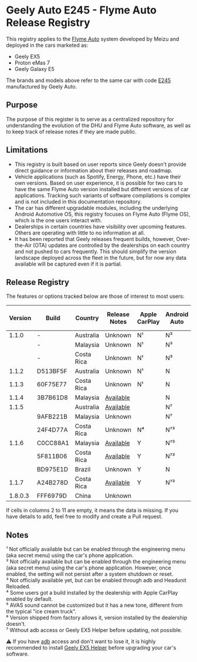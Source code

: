 # Geely Auto E245 - Flyme Auto Release Registry

This registry applies to the [Flyme Auto](https://www.flymeauto.com/) system developed by Meizu and deployed in the cars marketed as:

- Geely EX5
- Proton eMas 7
- Geely Galaxy E5

The brands and models above refer to the same car with code [E245](https://en.wikipedia.org/wiki/Geely_Galaxy_E5) manufactured by Geely Auto.

## Purpose

The purpose of this register is to serve as a centralized repository for understanding the evolution of the DHU and Flyme Auto software, as well as to keep track of release notes if they are made public.

## Limitations

- This registry is built based on user reports since Geely doesn't provide direct guidance or information about their releases and roadmap.
- Vehicle applications (such as Spotify, Energy, Phone, etc.) have their own versions. Based on user experience, it is possible for two cars to have the same Flyme Auto version installed but different versions of car applications. Tracking such variants of software compilations is complex and is not included in this documentation repository.
- The car has different upgradable modules, including the underlying Android Automotive OS, this registry focuses on Flyme Auto (Flyme OS), which is the one users interact with.
- Dealerships in certain countries have visibility over upcoming features. Others are operating with little to no information at all.
- It has been reported that Geely releases frequent builds, however, Over-the-Air (OTA) updates are controlled by the dealerships on each country and not pushed to cars frequently. This should simplify the version landscape deployed across the fleet in the future, but for now any data available will be captured even if it is partial.

## Release Registry

The features or options tracked below are those of interest to most users:


| Version | Build    | Country    | Release Notes                                     | Apple CarPlay | Android Auto | adb Access | CarbitLink while Driving | AVAS Sound Options | AI Box / Dongle Support | User Profiles |
| --------- | ---------- | ------------ | --------------------------------------------------- | --------------- | -------------- | ------------ | -------------------------- | -------------------- | :------------------------ | --------------- |
| 1.1.0   | -        | Australia  | Unknown                                           | N¹           | N³          | Y          | Y                        | N                  |                         | Y             |
|         | -        | Malaysia   | Unknown                                           | N¹           | N³          | Y          | Y                        | N                  |                         | Y             |
|         | -        | Costa Rica | Unknown                                           | N¹           | N³          | Y          | Y                        | N                  | N                       | N             |
| 1.1.2   | D513BF5F | Australia  | Unknown                                           | N¹           | N            |            |                          |                    |                         | Y             |
| 1.1.3   | 60F75E77 | Costa Rica | Unknown                                           | N¹           | N            | N          | N⁶                      | N                  | N                       | N             |
| 1.1.4   | 3B7B61D8 | Malaysia   | [Available](/Release-Notes/1.1.4_3B7B61D8_MYS.md) |               | N            |            | Y                        | N                  |                         | Y             |
| 1.1.5   |          | Australia  | [Available](/Release-Notes/1.1.5_AUS.md)          |               | N⁷          |            |                          | N⁵                |                         | Y             |
|         | 9AFB221B | Malaysia   | Unknown                                           |               | N⁷          |            |                          | N                  |                         | Y             |
|         | 24F4D77A | Costa Rica | Unknown                                           | N⁴           | N⁷³        | N⁷        | N                        | N                  | N                       | N             |
| 1.1.6   | C0CC88A1 | Malaysia   | [Available](/Release-Notes/1.1.6_C0CC88A1_MYS.md) | Y             | N⁷³        | N⁷        | N                        | Y                  | Y                       | Y             |
|         | 5F811B06 | Costa Rica | [Available](/Release-Notes/1.1.6_5F811B06_CRC.md) | Y             | N⁷³        | N⁷        | N                        | Y                  | Y                       | N             |
|         | BD975E1D | Brazil     | Unknown                                           | Y             | N            | N⁷        | N                        | Y                  | Y                       | Y             |
| 1.1.7   | A24B278D | Costa Rica | [Available](/Release-Notes/1.1.7_A24B278D_CRC.md) | Y             | N⁷³        | N          | N                        | Y                  | Y                       | N             |
| 1.8.0.3 | FFF6979D | China      | Unknown                                           |               |              |            |                          |                    |                         | Y             |

If cells in columns 2 to 11 are empty, it means the data is missing. If you have details to add, feel free to modify and create a Pull request.

## Notes

¹ Not officially available but can be enabled through the engineering menu (aka secret menu) using the car's phone application.<br>
² Not officially available but can be enabled through the engineering menu (aka secret menu) using the car's phone application. However, once enabled, the setting will not persist after a system shutdown or reset.<br>
³ Not officially available yet, but can be enabled through adb and Headunit Reloaded.<br>
⁴ Some users got a build installed by the dealership with Apple CarPlay enabled by default.<br>
⁵ AVAS sound cannot be customized but it has a new tone, different from the typical "ice cream truck".<br>
⁶ Version shipped from factory allows it, version installed by the dealership doesn't.<br>
⁷ Without adb access or Geely EX5 Helper before updating, not possible.<br>

:warning: If you have [adb](https://developer.android.com/tools/adb) access and don't want to lose it, it is highly recommended to install [Geely EX5 Helper](https://eucalyptus-software-geely-ex5-mods.pages.dev/app-library?fbclid=IwY2xjawLt4rdleHRuA2FlbQIxMABicmlkETF5Zk9VaUhaMWljZ0wyTTI4AR4lZdZsNj7IQlUqDdamVBG2P3U6WChVTcrqTEsuYVpcr3UY5KDUiwF8V3x00g_aem_Ur9yQGfYOTxURHPlcOCHzg) before upgrading your car's software.
